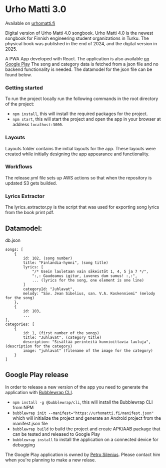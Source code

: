 # Urho Matti 3.0

Available on [urhomatti.fi](https://urhomatti.fi)

Digital version of Urho Matti 4.0 songbook.
Urho Matti 4.0 is the newest songbook for Finnish engineering student organizations in Turku. The physical book was published in the end of 2024, and the digital version in 2025.

A PWA App developed with React. The application is also available [on Google Play](https://play.google.com/store/apps/details?id=fi.urhomatti.twa) The song and category data is fetched from a json file and no backend functionality is needed. The datamodel for the json file can be found below.

### Getting started

To run the project locally run the following commands in the root directory of the project:

- ```npm install```, this will install the required packages for the project.
- ```npm start```, this will start the project and open the app in your browser at address ```localhost:3000```.

### Layouts

Layouts folder contains the initial layouts for the app. These layouts were created while initially designing the app appearance and functionality.

### Workflows

The release.yml file sets up AWS actions so that when the repository is updated S3 gets builded.

### Lyrics Extractor

The lyrics_extractor.py is the script that was used for exporting song lyrics from the book print pdf.

## Datamodel:

db.json
```
songs: [
    {
        id: 102, (song number)
        title: "Finlandia-hymni", (song title)
        lyrics: [
            "/* Usein lauletaan vain säkeistöt 1, 4, 5 ja 7 */",
            ":,: Gaudeamus igitur, iuvenes dum sumus! :,:",
            ... (lyrics for the song, one element is one line)
        ]
        categoryId: "Juhlavat",
        melody: "Säv. Jean Sibelius, san. V.A. Koskenniemi" (melody for the song)
    },
    { 
        id: 103,
        ...
],
categories: [
    {
        id: 1, (first number of the songs)
        title: "Juhlavat", (category title)
        description: "Sisältää perinteitä kunnioittavia lauluja", (description for the category)
        image: "juhlavat" (filename of the image for the category)
    }
]
```

## Google Play release
In order to release a new version of the app you need to generate the application with [Bubblewrap CLI](https://github.com/GoogleChromeLabs/bubblewrap/tree/main/packages/cli).

- ```npm install -g @bubblewrap/cli```, this will install the Bubblewrap CLI from NPM
- ```bubblewrap init --manifest="https://urhomatti.fi/manifest.json"``` which will initialize the project and generate an Android project from the manifest.json file
- ```bubblewrap build``` to build the project and create APK/AAB package that can be tested and released to Google Play
- ```bubblewrap install``` to install the application on a connected device for debugging

The Google Play application is owned by [Petro Silenius](mailto:petro.silenius@gmail.com). Please contact him when you're planning to make a new relase.
